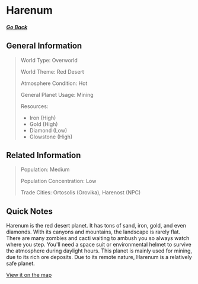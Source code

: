 # Harenum

##### [Go Back](/wiki/space#planets)

## General Information

> World Type: Overworld
>
> World Theme: Red Desert
>
> Atmosphere Condition: Hot <During Daylight Hours>
>
> General Planet Usage: Mining
>
> Resources:
> - Iron (High)
> - Gold (High)
> - Diamond (Low)
> - Glowstone (High)

## Related Information

> Population: Medium
>
> Population Concentration: Low
>
> Trade Cities: Ortosolis (Orovika), Harenost (NPC)

## Quick Notes

Harenum is the red desert planet. It has tons of sand, iron, gold, and even diamonds. With its canyons and mountains, the landscape is rarely flat. There are many zombies and cacti waiting to ambush you so always watch where you step. You'll need a space suit or environmental helmet to survive the atmosphere during daylight hours. This planet is mainly used for mining, due to its rich ore deposits. Due to its remote nature, Harenum is a relatively safe planet.

[View it on the map](https://dynmap.starlegacy.net/?worldname=CerusBeta)
